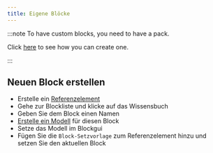 ```yaml
---
title: Eigene Blöcke
---
```


:::note To have custom blocks, you need to have a pack.

Click [here](pack.md#create-a-pack) to see how you can create one.

:::

## Neuen Block erstellen

* Erstelle ein [Referenzelement](custom-items.md)
* Gehe zur Blockliste und klicke auf das Wissensbuch
* Geben Sie dem Block einen Namen
* [Erstelle ein Modell](custom-models.md) für diesen Block
* Setze das Modell im Blockgui
* Fügen Sie die `Block-Setzvorlage` zum Referenzelement hinzu und setzen Sie den aktuellen Block
